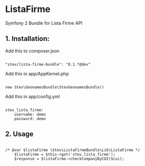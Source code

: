 # ListaFirme
Symfony 2 Bundle for Lista Firme API

## 1. Installation:
Add this to composer.json
<pre><code>
"stev/lista-firme-bundle": "0.1.*@dev"
</code></pre>

Add this in app/AppKernel.php
<pre><code>
new Stev\GeonamesBundle\StevGeonamesBundle()
</code></pre>

Add this in app/config.yml
<pre><code>
stev_lista_firme:
    username: demo
    password: demo
</code></pre>

## 2. Usage
<pre><code>
/* @var $listaFirme \Stev\ListaFirmeBundle\Lib\ListaFirme */
    $listaFirme = $this->get('stev.lista_firme');
    $response = $listaFirme->checkCompanyByCUI($cui);
</code></pre>

